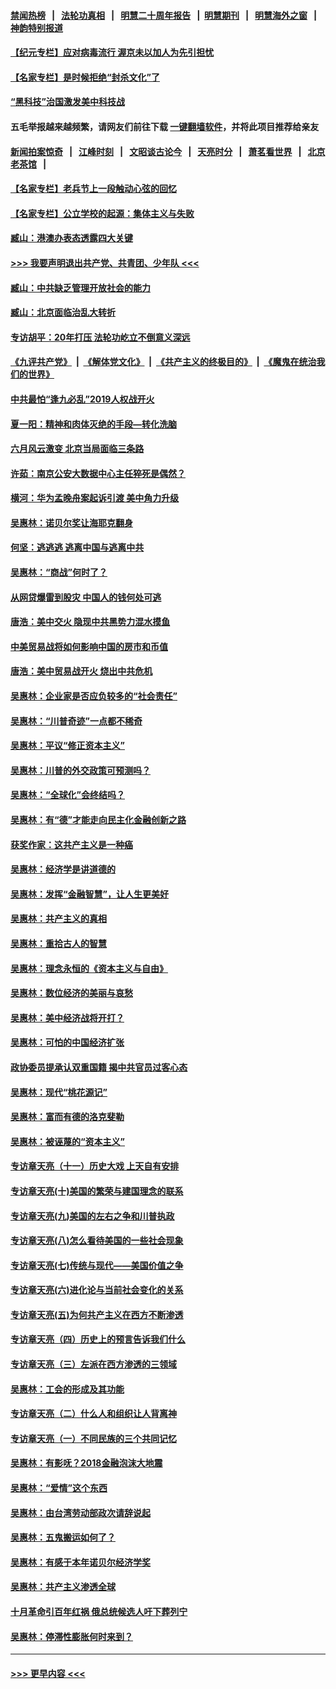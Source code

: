 #### [禁闻热榜](热点新闻.md?=0)  &nbsp;&nbsp;|&nbsp;&nbsp; [法轮功真相](https://github.com/gfw-breaker/truth/blob/master/README.md?=0) &nbsp;&nbsp;|&nbsp;&nbsp; [明慧二十周年报告](https://github.com/gfw-breaker/mh-reports/blob/master/README.md?=0) &nbsp;&nbsp;|&nbsp;&nbsp;[明慧期刊](https://github.com/gfw-breaker/mh-qikan) &nbsp;&nbsp;|&nbsp;&nbsp; [明慧海外之窗](https://github.com/gfw-breaker/mh-news/blob/master/README.md?=0) &nbsp;&nbsp;|&nbsp;&nbsp; [神韵特别报道](https://github.com/gfw-breaker/mh-news/blob/master/shenyun.md?=0)
#### [【纪元专栏】应对病毒流行 渥京未以加人为先引担忧](../pages/nsc423/n11875714.md?t=03150631) 
#### [【名家专栏】是时候拒绝“封杀文化”了](../pages/nsc423/n11814093.md?t=03150631) 
#### [“黑科技”治国激发美中科技战](../pages/nsc423/n11638056.md?t=03150631) 
#### 五毛举报越来越频繁，请网友们前往下载 [一键翻墙软件](https://github.com/gfw-breaker/ssr-accounts)，并将此项目推荐给亲友
#### [新闻拍案惊奇](https://github.com/gfw-breaker/banned-news/blob/master/pages/link4.md) &nbsp;&nbsp;|&nbsp;&nbsp; [江峰时刻](https://github.com/gfw-breaker/banned-news/blob/master/pages/link4.md) &nbsp;&nbsp;|&nbsp;&nbsp; [文昭谈古论今](https://github.com/gfw-breaker/banned-news/blob/master/pages/link4.md) &nbsp;&nbsp;|&nbsp;&nbsp; [天亮时分](https://github.com/gfw-breaker/banned-news/blob/master/pages/link4.md) &nbsp;&nbsp;|&nbsp;&nbsp; [萧茗看世界](https://github.com/gfw-breaker/banned-news/blob/master/pages/link4.md) &nbsp;&nbsp;|&nbsp;&nbsp; [北京老茶馆](https://github.com/gfw-breaker/banned-news/blob/master/pages/link4.md) &nbsp;&nbsp;|&nbsp;&nbsp; 
#### [【名家专栏】老兵节上一段触动心弦的回忆](../pages/nsc423/n11646016.md?t=03150631) 
#### [【名家专栏】公立学校的起源：集体主义与失败](../pages/nsc423/n11601833.md?t=03150631) 
#### [臧山：港澳办表态透露四大关键](../pages/nsc423/n11421628.md?t=03150631) 
#### [>>> 我要声明退出共产党、共青团、少年队 <<<](https://github.com/begood0513/goodnews/blob/master/quit/letter.md) 
#### [臧山：中共缺乏管理开放社会的能力](../pages/nsc423/n11407457.md?t=03150631) 
#### [臧山：北京面临治乱大转折](../pages/nsc423/n11406895.md?t=03150631) 
#### [专访胡平：20年打压 法轮功屹立不倒意义深远](../pages/nsc423/n11398800.md?t=03150631) 
#### [《九评共产党》](https://github.com/begood0513/9ping.md/blob/master/README.md) &nbsp;|&nbsp; [《解体党文化》](../../../../jtdwh.md/blob/master/README.md)  &nbsp;|&nbsp; [《共产主义的终极目的》](../../../../gczydzjmd.md/blob/master/README.md) &nbsp;|&nbsp; [《魔鬼在统治我们的世界》](../../../../mgztzwmdsj.md/blob/master/README.md) 
#### [中共最怕“逢九必乱”2019人权战开火](../pages/nsc423/n11385248.md?t=03150631) 
#### [夏一阳：精神和肉体灭绝的手段—转化洗脑](../pages/nsc423/n11368250.md?t=03150631) 
#### [六月风云激变 北京当局面临三条路](../pages/nsc423/n11313668.md?t=03150631) 
#### [许茹：南京公安大数据中心主任猝死是偶然？](../pages/nsc423/n11064744.md?t=03150631) 
#### [横河：华为孟晚舟案起诉引渡 美中角力升级](../pages/nsc423/n11027230.md?t=03150631) 
#### [吴惠林：诺贝尔奖让海耶克翻身](../pages/nsc423/n10890049.md?t=03150631) 
#### [何坚：逃逃逃 逃离中国与逃离中共](../pages/nsc423/n10592891.md?t=03150631) 
#### [吴惠林：“商战”何时了？](../pages/nsc423/n10573558.md?t=03150631) 
#### [从网贷爆雷到股灾 中国人的钱何处可逃](../pages/nsc423/n10572800.md?t=03150631) 
#### [唐浩：美中交火 隐现中共黑势力混水摸鱼](../pages/nsc423/n10544040.md?t=03150631) 
#### [中美贸易战将如何影响中国的房市和币值](../pages/nsc423/n10543697.md?t=03150631) 
#### [唐浩：美中贸易战开火 烧出中共危机](../pages/nsc423/n10540126.md?t=03150631) 
#### [吴惠林：企业家是否应负较多的“社会责任”](../pages/nsc423/n10535022.md?t=03150631) 
#### [吴惠林：“川普奇迹”一点都不稀奇](../pages/nsc423/n10512808.md?t=03150631) 
#### [吴惠林：平议“修正资本主义”](../pages/nsc423/n10495724.md?t=03150631) 
#### [吴惠林：川普的外交政策可预测吗？](../pages/nsc423/n10462387.md?t=03150631) 
#### [吴惠林：“全球化”会终结吗？](../pages/nsc423/n10452838.md?t=03150631) 
#### [吴惠林：有“德”才能走向民主化金融创新之路](../pages/nsc423/n10432292.md?t=03150631) 
#### [获奖作家：这共产主义是一种癌](../pages/nsc423/n10431541.md?t=03150631) 
#### [吴惠林：经济学是讲道德的](../pages/nsc423/n10398014.md?t=03150631) 
#### [吴惠林：发挥“金融智慧”，让人生更美好](../pages/nsc423/n10375019.md?t=03150631) 
#### [吴惠林：共产主义的真相](../pages/nsc423/n10351394.md?t=03150631) 
#### [吴惠林：重拾古人的智慧](../pages/nsc423/n10337691.md?t=03150631) 
#### [吴惠林：理念永恒的《资本主义与自由》](../pages/nsc423/n10316274.md?t=03150631) 
#### [吴惠林：数位经济的美丽与哀愁](../pages/nsc423/n10292946.md?t=03150631) 
#### [吴惠林：美中经济战将开打？](../pages/nsc423/n10258825.md?t=03150631) 
#### [吴惠林：可怕的中国经济扩张](../pages/nsc423/n10219147.md?t=03150631) 
#### [政协委员提承认双重国籍 揭中共官员过客心态](../pages/nsc423/n10208809.md?t=03150631) 
#### [吴惠林：现代“桃花源记”](../pages/nsc423/n10185234.md?t=03150631) 
#### [吴惠林：富而有德的洛克斐勒](../pages/nsc423/n10142264.md?t=03150631) 
#### [吴惠林：被诬蔑的“资本主义”](../pages/nsc423/n10124816.md?t=03150631) 
#### [专访章天亮（十一）历史大戏 上天自有安排](../pages/nsc423/n10094905.md?t=03150631) 
#### [专访章天亮(十)美国的繁荣与建国理念的联系](../pages/nsc423/n10094899.md?t=03150631) 
#### [专访章天亮(九)美国的左右之争和川普执政](../pages/nsc423/n10094889.md?t=03150631) 
#### [专访章天亮(八)怎么看待美国的一些社会现象](../pages/nsc423/n10094857.md?t=03150631) 
#### [专访章天亮(七)传统与现代——美国价值之争](../pages/nsc423/n10093140.md?t=03150631) 
#### [专访章天亮(六)进化论与当前社会变化的关系](../pages/nsc423/n10092036.md?t=03150631) 
#### [专访章天亮(五)为何共产主义在西方不断渗透](../pages/nsc423/n10083620.md?t=03150631) 
#### [专访章天亮（四）历史上的预言告诉我们什么](../pages/nsc423/n10083606.md?t=03150631) 
#### [专访章天亮（三）左派在西方渗透的三领域](../pages/nsc423/n10081115.md?t=03150631) 
#### [吴惠林：工会的形成及其功能](../pages/nsc423/n10080633.md?t=03150631) 
#### [专访章天亮（二）什么人和组织让人背离神](../pages/nsc423/n10076637.md?t=03150631) 
#### [专访章天亮（一）不同民族的三个共同记忆](../pages/nsc423/n10074188.md?t=03150631) 
#### [吴惠林：有影呒？2018金融泡沫大地震](../pages/nsc423/n10040534.md?t=03150631) 
#### [吴惠林：“爱情”这个东西](../pages/nsc423/n10019423.md?t=03150631) 
#### [吴惠林：由台湾劳动部政次请辞说起](../pages/nsc423/n9979679.md?t=03150631) 
#### [吴惠林：五鬼搬运如何了？](../pages/nsc423/n9925338.md?t=03150631) 
#### [吴惠林：有感于本年诺贝尔经济学奖](../pages/nsc423/n9871883.md?t=03150631) 
#### [吴惠林：共产主义渗透全球](../pages/nsc423/n9812748.md?t=03150631) 
#### [十月革命引百年红祸 俄总统候选人吁下葬列宁](../pages/nsc423/n9810182.md?t=03150631) 
#### [吴惠林：停滞性膨胀何时来到？](../pages/nsc423/n9764136.md?t=03150631) 

----
#### [ >>> 更早内容 <<< ](../indexes/nsc423-earlier.md)
